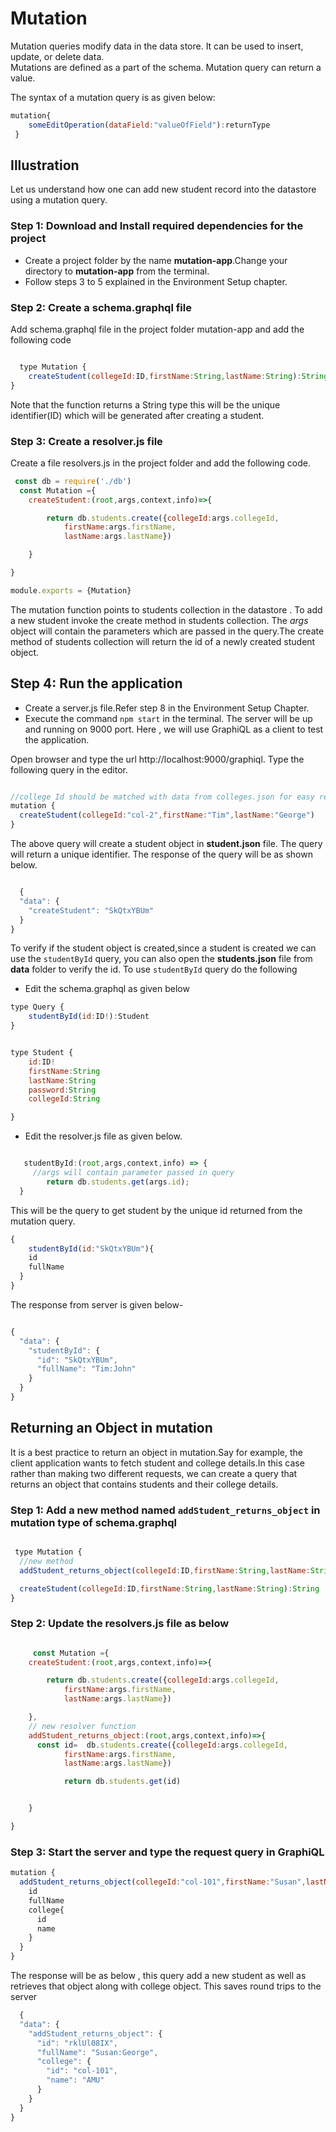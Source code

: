 
# Mutation

Mutation queries modify data in the data store. It can be used to insert, update, or delete data.  
Mutations are defined as a part of the schema. Mutation query can  return a value.

The syntax of a mutation query is as given below:

```javascript
mutation{
    someEditOperation(dataField:"valueOfField"):returnType
 }
```

## Illustration

Let us understand how one can add new student record into the datastore using a  mutation query.

### Step 1: Download and Install required dependencies for the project 

- Create a project folder by the name **mutation-app**.Change your directory to **mutation-app** from the terminal.  
- Follow steps 3 to 5 explained in the Environment Setup chapter.

### Step 2: Create a **schema.graphql** file

Add schema.graphql file in the project folder mutation-app and add the following code

```javascript

  type Mutation {
    createStudent(collegeId:ID,firstName:String,lastName:String):String
}

```

Note that the function returns a String type this will be the unique identifier(ID) which will be generated after creating a student.

### Step 3: Create a resolver.js file

Create a file resolvers.js in the project folder and add the following code.  

```javascript
 const db = require('./db')
  const Mutation ={
    createStudent:(root,args,context,info)=>{

        return db.students.create({collegeId:args.collegeId,
            firstName:args.firstName,
            lastName:args.lastName})

    }

}

module.exports = {Mutation}
```
The mutation function points to students collection in the datastore . To add a new student invoke the create method in students collection. The *args* object will contain the parameters which are passed in the query.The create method of students collection will return the id of a newly created student object.

## Step 4: Run the application 

- Create a server.js file.Refer step 8 in the Environment Setup Chapter. 
- Execute the command `npm start` in the terminal. The server will be up and running on 9000 port. Here , we will use GraphiQL as a       client to test the application.  

Open browser and type the url http://localhost:9000/graphiql. Type the following query in the editor.  

```javascript

//college Id should be matched with data from colleges.json for easy retrieval
mutation {
  createStudent(collegeId:"col-2",firstName:"Tim",lastName:"George")
}


```

The above query will create a student object in **student.json** file. The query will return a unique identifier. The response of the query will be as shown below.

```javascript

  {
  "data": {
    "createStudent": "SkQtxYBUm"
  }
}

```

To verify if the student object is created,since a student is created we can use the `studentById` query, you can also open the **students.json** file from **data** folder to verify the id. To use `studentById`  query do the following

- Edit the schema.graphql as given below

```javascript
type Query {
    studentById(id:ID!):Student
}


type Student {
    id:ID!
    firstName:String
    lastName:String
    password:String
    collegeId:String

}

````

- Edit the resolver.js file as given below.

```javascript

   studentById:(root,args,context,info) => {
     //args will contain parameter passed in query
        return db.students.get(args.id);
  }


```

This will be the query to get student by the unique id returned from the mutation query.

```javascript
{
    studentById(id:"SkQtxYBUm"){
    id
    fullName
  }
}

```

The response from server is given below-

```javascript

{
  "data": {
    "studentById": {
      "id": "SkQtxYBUm",
      "fullName": "Tim:John"
    }
  }
}


```

## Returning an Object in mutation

It is a best practice to return an object in mutation.Say for example, the client application wants to fetch student and college details.In this case rather than making two different requests, we can create a query that returns an object that contains students and their college details.

### Step 1: Add a new method  named `addStudent_returns_object` in mutation type of **schema.graphql**

```javascript

 type Mutation {
  //new method
  addStudent_returns_object(collegeId:ID,firstName:String,lastName:String):Student

  createStudent(collegeId:ID,firstName:String,lastName:String):String
}

```

### Step 2: Update the **resolvers.js** file as below

```javascript

     const Mutation ={
    createStudent:(root,args,context,info)=>{

        return db.students.create({collegeId:args.collegeId,
            firstName:args.firstName,
            lastName:args.lastName})

    },
    // new resolver function
    addStudent_returns_object:(root,args,context,info)=>{
      const id=  db.students.create({collegeId:args.collegeId,
            firstName:args.firstName,
            lastName:args.lastName})

            return db.students.get(id)


    }

}


```

### Step 3: Start the server and type the request query in GraphiQL

```javascript
mutation {
  addStudent_returns_object(collegeId:"col-101",firstName:"Susan",lastName:"George"){
    id
    fullName
    college{
      id
      name
    }
  }
}

```

The response will be as below , this query add a new student as well as retrieves that object along with college object. This saves round trips to the server

```javascript
  {
  "data": {
    "addStudent_returns_object": {
      "id": "rklUl08IX",
      "fullName": "Susan:George",
      "college": {
        "id": "col-101",
        "name": "AMU"
      }
    }
  }
}

```
